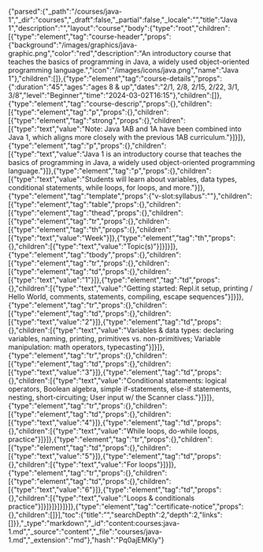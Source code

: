 {"parsed":{"_path":"/courses/java-1","_dir":"courses","_draft":false,"_partial":false,"_locale":"","title":"Java 1","description":"","layout":"course","body":{"type":"root","children":[{"type":"element","tag":"course-header","props":{"background":"/images/graphics/java-graphic.png","color":"red","description":"An introductory course that teaches the basics of programming in Java, a widely used object-oriented programming language.","icon":"/images/icons/java.png","name":"Java 1"},"children":[]},{"type":"element","tag":"course-details","props":{":duration":"45","ages":"ages 8 & up","dates":"2/1, 2/8, 2/15, 2/22, 3/1, 3/8","level":"Beginner","time":"2024-03-02T16:15"},"children":[]},{"type":"element","tag":"course-descrip","props":{},"children":[{"type":"element","tag":"p","props":{},"children":[{"type":"element","tag":"strong","props":{},"children":[{"type":"text","value":"Note: Java 1AB and 1A have been combined into Java 1, which aligns more closely with the previous 1AB curriculum."}]}]},{"type":"element","tag":"p","props":{},"children":[{"type":"text","value":"Java 1 is an introductory course that teaches the basics of programming in Java, a widely used object-oriented programming language."}]},{"type":"element","tag":"p","props":{},"children":[{"type":"text","value":"Students will learn about variables, data types, conditional statements, while loops, for loops, and more."}]},{"type":"element","tag":"template","props":{"v-slot:syllabus":""},"children":[{"type":"element","tag":"table","props":{},"children":[{"type":"element","tag":"thead","props":{},"children":[{"type":"element","tag":"tr","props":{},"children":[{"type":"element","tag":"th","props":{},"children":[{"type":"text","value":"Week"}]},{"type":"element","tag":"th","props":{},"children":[{"type":"text","value":"Topic(s)"}]}]}]},{"type":"element","tag":"tbody","props":{},"children":[{"type":"element","tag":"tr","props":{},"children":[{"type":"element","tag":"td","props":{},"children":[{"type":"text","value":"1"}]},{"type":"element","tag":"td","props":{},"children":[{"type":"text","value":"Getting started: Repl.it setup, printing / Hello World, comments, statements, compiling, escape sequences"}]}]},{"type":"element","tag":"tr","props":{},"children":[{"type":"element","tag":"td","props":{},"children":[{"type":"text","value":"2"}]},{"type":"element","tag":"td","props":{},"children":[{"type":"text","value":"Variables & data types: declaring variables, naming, printing, primitives vs. non-primitives; Variable manipulation: math operators, typecasting"}]}]},{"type":"element","tag":"tr","props":{},"children":[{"type":"element","tag":"td","props":{},"children":[{"type":"text","value":"3"}]},{"type":"element","tag":"td","props":{},"children":[{"type":"text","value":"Conditional statements: logical operators, Boolean algebra, simple if-statements, else-if statements, nesting, short-circuiting; User input w/ the Scanner class."}]}]},{"type":"element","tag":"tr","props":{},"children":[{"type":"element","tag":"td","props":{},"children":[{"type":"text","value":"4"}]},{"type":"element","tag":"td","props":{},"children":[{"type":"text","value":"While loops, do-while loops, practice"}]}]},{"type":"element","tag":"tr","props":{},"children":[{"type":"element","tag":"td","props":{},"children":[{"type":"text","value":"5"}]},{"type":"element","tag":"td","props":{},"children":[{"type":"text","value":"For loops"}]}]},{"type":"element","tag":"tr","props":{},"children":[{"type":"element","tag":"td","props":{},"children":[{"type":"text","value":"6"}]},{"type":"element","tag":"td","props":{},"children":[{"type":"text","value":"Loops & conditionals practice"}]}]}]}]}]}]},{"type":"element","tag":"certificate-notice","props":{},"children":[]}],"toc":{"title":"","searchDepth":2,"depth":2,"links":[]}},"_type":"markdown","_id":"content:courses:java-1.md","_source":"content","_file":"courses/java-1.md","_extension":"md"},"hash":"Pq0ajEMKIy"}